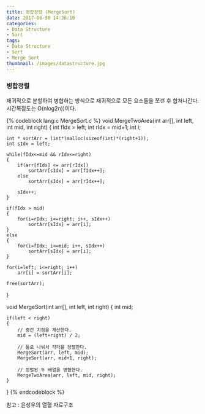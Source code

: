 ```yaml
---
title: 병합정렬 (MergeSort)
date: 2017-06-30 14:36:10
categories:
- Data Structure
- Sort
tags:
- Data Structure
- Sort
- Merge Sort
thumbnail: /images/datastructure.jpg
---
```

### 병합정렬
재귀적으로 분할하여 병합하는 방식으로 재귀적으로 모든 요소들을 쪼갠 후 합쳐나간다. 시간복잡도는 O(nlog2n))이다.


{% codeblock lang:c MergeSort.c  %}
void MergeTwoArea(int arr[], int left, int mid, int right)
{
	int fIdx = left;
	int rIdx = mid+1;
	int i;

	int * sortArr = (int*)malloc(sizeof(int)*(right+1));
	int sIdx = left;

	while(fIdx<=mid && rIdx<=right)
	{
		if(arr[fIdx] <= arr[rIdx])
			sortArr[sIdx] = arr[fIdx++];
		else
			sortArr[sIdx] = arr[rIdx++];

		sIdx++;
	}

	if(fIdx > mid)
	{
		for(i=rIdx; i<=right; i++, sIdx++)
			sortArr[sIdx] = arr[i];
	}
	else
	{
		for(i=fIdx; i<=mid; i++, sIdx++)
			sortArr[sIdx] = arr[i];
	}

	for(i=left; i<=right; i++)
		arr[i] = sortArr[i];

	free(sortArr);
}

void MergeSort(int arr[], int left, int right)
{
	int mid;

	if(left < right)
	{
		// 중간 지점을 계산한다.
		mid = (left+right) / 2;

		// 둘로 나눠서 각각을 정렬한다.
		MergeSort(arr, left, mid);
		MergeSort(arr, mid+1, right);

		// 정렬된 두 배열을 병합한다.
		MergeTwoArea(arr, left, mid, right);
	}
}
{% endcodeblock %}

참고 : 윤성우의 열혈 자료구조
